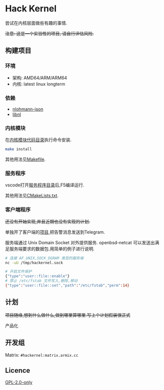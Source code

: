 # Hack Kernel

尝试在内核层面做些有趣的事情.

~~注意: 这是一个实验性的项目, 请自行评估风险.~~

## 构建项目

### 环境

* 架构: AMD64/ARM/ARM64
* 内核: latest linux longterm

### 依赖

* [nlohmann-json](https://github.com/nlohmann/json)
* [libnl](https://www.infradead.org/~tgr/libnl/doc/api/index.html#main_intro)

### 内核模块

在[内核模块代码目录](kernel-space/)执行命令安装.

```bash
make install
```

其他用法见[Makefile](kernel-space/Makefile).

### 服务程序

vscode打开[服务程序目录](user-space/)后,F5编译运行.

其他用法见[CMakeLists.txt](user-space/CMakeLists.txt).

### 客户端程序

~~还没有开始实现,并且近期也没有实现的计划.~~

单独开了客户端的[项目](https://github.com/lanthora/hackernel-client),把告警消息发送到Telegram.


服务端通过 Unix Domain Socket 对外提供服务. openbsd-netcat 可以发送出满足服务端要求的数据包.用简单的例子进行说明.

```bash
# 连接 AF_UNIX,SOCK_DGRAM 类型的服务端
nc -uU /tmp/hackernel.sock

# 开启文件保护
{"type":"user::file::enable"}
# 禁止 /etc/fstab 文件写入,删除,移动
{"type":"user::file::set","path":"/etc/fstab","perm":14}
```

## 计划

~~项目随缘,想到什么做什么,做到哪里算哪里.写上个计划假装很正式~~

产品化

## 开发组

Matrix: `#hackernel:matrix.armix.cc`

## Licence

[GPL-2.0-only](https://spdx.org/licenses/GPL-2.0-only.html)

